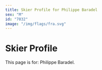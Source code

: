```yaml
---
title: Skier Profile for Philippe Baradel
sex: "M"
id: "7032"
image: "/img/flags/fra.svg" 
---
```


# Skier Profile

This page is for: Philippe Baradel.
    